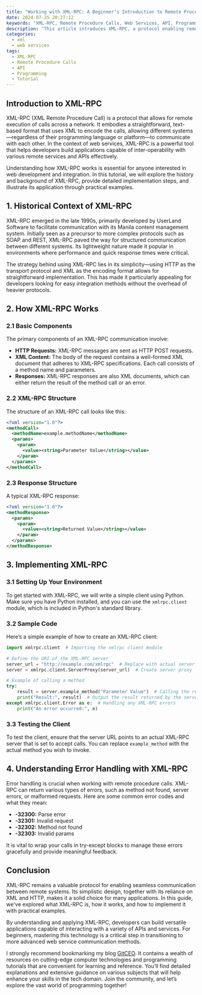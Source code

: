```yaml
---
title: "Working with XML-RPC: A Beginner’s Introduction to Remote Procedure Calls"
date: 2024-07-25 20:27:12
keywords: "XML-RPC, Remote Procedure Calls, Web Services, API, Programming, Technology Tutorial"
description: "This article introduces XML-RPC, a protocol enabling remote procedure calls via XML. It covers its background, detailed steps for implementation, and examples to help beginners effectively employ this technology in web services. XML-RPC is a simple method for making function calls on remote websites, giving users an understanding of how to facilitate cross-network communications effectively. The article provides structured guidance, clear code examples, and practical insights into how to utilize XML-RPC in real-world applications. By the end of this tutorial, readers will have a solid foundation and the skills necessary to implement XML-RPC in their projects, making it easier to integrate with various web services and APIs."
categories:
  - xml
  - web services
tags:
  - XML-RPC
  - Remote Procedure Calls
  - API
  - Programming
  - Tutorial
---
```


## Introduction to XML-RPC

XML-RPC (XML Remote Procedure Call) is a protocol that allows for remote execution of calls across a network. It embodies a straightforward, text-based format that uses XML to encode the calls, allowing different systems—regardless of their programming language or platform—to communicate with each other. In the context of web services, XML-RPC is a powerful tool that helps developers build applications capable of inter-operability with various remote services and APIs effectively. 

Understanding how XML-RPC works is essential for anyone interested in web development and integration. In this tutorial, we will explore the history and background of XML-RPC, provide detailed implementation steps, and illustrate its application through practical examples. 

<!-- more -->

## 1. Historical Context of XML-RPC

XML-RPC emerged in the late 1990s, primarily developed by UserLand Software to facilitate communication with its Manila content management system. Initially seen as a precursor to more complex protocols such as SOAP and REST, XML-RPC paved the way for structured communication between different systems. Its lightweight nature made it popular in environments where performance and quick response times were critical.

The strategy behind using XML-RPC lies in its simplicity—using HTTP as the transport protocol and XML as the encoding format allows for straightforward implementation. This has made it particularly appealing for developers looking for easy integration methods without the overhead of heavier protocols.

## 2. How XML-RPC Works

### 2.1 Basic Components

The primary components of an XML-RPC communication involve:

- **HTTP Requests:** XML-RPC messages are sent as HTTP POST requests.
- **XML Content:** The body of the request contains a well-formed XML document that adheres to XML-RPC specifications. Each call consists of a method name and parameters.
- **Responses:** XML-RPC responses are also XML documents, which can either return the result of the method call or an error.

### 2.2 XML-RPC Structure

The structure of an XML-RPC call looks like this:

```xml
<?xml version="1.0"?>
<methodCall>
  <methodName>example.methodName</methodName>
  <params>
    <param>
      <value><string>Parameter Value</string></value>
    </param>
  </params>
</methodCall>
```

### 2.3 Response Structure

A typical XML-RPC response:

```xml
<?xml version="1.0"?>
<methodResponse>
  <params>
    <param>
      <value><string>Returned Value</string></value>
    </param>
  </params>
</methodResponse>
```

## 3. Implementing XML-RPC

### 3.1 Setting Up Your Environment

To get started with XML-RPC, we will write a simple client using Python. Make sure you have Python installed, and you can use the `xmlrpc.client` module, which is included in Python's standard library.

### 3.2 Sample Code

Here’s a simple example of how to create an XML-RPC client:

```python
import xmlrpc.client  # Importing the xmlrpc client module

# Define the URI of the XML-RPC server
server_url = "http://example.com/xmlrpc"  # Replace with actual server URL
server = xmlrpc.client.ServerProxy(server_url)  # Create server proxy

# Example of calling a method
try:
    result = server.example_method("Parameter Value")  # Calling the remote method
    print("Result:", result)  # Output the result returned by the server
except xmlrpc.client.Error as e:  # Handling any XML-RPC errors
    print("An error occurred:", e)
```

### 3.3 Testing the Client

To test the client, ensure that the server URL points to an actual XML-RPC server that is set to accept calls. You can replace `example_method` with the actual method you wish to invoke.

## 4. Understanding Error Handling with XML-RPC

Error handling is crucial when working with remote procedure calls. XML-RPC can return various types of errors, such as method not found, server errors, or malformed requests. Here are some common error codes and what they mean:

- **-32300:** Parse error
- **-32301:** Invalid request
- **-32302:** Method not found
- **-32303:** Invalid params

It is vital to wrap your calls in try-except blocks to manage these errors gracefully and provide meaningful feedback.

## Conclusion

XML-RPC remains a valuable protocol for enabling seamless communication between remote systems. Its simplistic design, together with its reliance on XML and HTTP, makes it a solid choice for many applications. In this guide, we've explored what XML-RPC is, how it works, and how to implement it with practical examples. 

By understanding and applying XML-RPC, developers can build versatile applications capable of interacting with a variety of APIs and services. For beginners, mastering this technology is a critical step in transitioning to more advanced web service communication methods.

I strongly recommend bookmarking my blog [GitCEO](https://gitceo.com). It contains a wealth of resources on cutting-edge computer technologies and programming tutorials that are convenient for learning and reference. You’ll find detailed explanations and extensive guidance on various subjects that will help enhance your skills in the tech domain. Join the community, and let’s explore the vast world of programming together!
